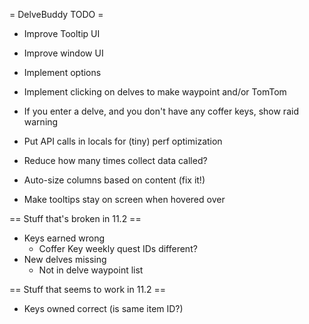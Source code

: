 = DelveBuddy TODO =

* Improve Tooltip UI

* Improve window UI

* Implement options

* Implement clicking on delves to make waypoint and/or TomTom

* If you enter a delve, and you don't have any coffer keys, show raid warning

* Put API calls in locals for (tiny) perf optimization

* Reduce how many times collect data called?

* Auto-size columns based on content (fix it!)

* Make tooltips stay on screen when hovered over

== Stuff that's broken in 11.2 ==
* Keys earned wrong
    * Coffer Key weekly quest IDs different?
* New delves missing
    * Not in delve waypoint list

== Stuff that seems to work in 11.2 ==
* Keys owned correct (is same item ID?)
